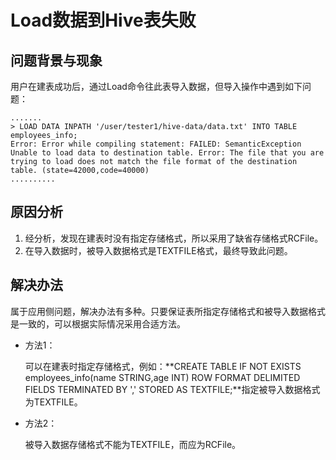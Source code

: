 # Load数据到Hive表失败<a name="ZH-CN_TOPIC_0210454018"></a>

## 问题背景与现象<a name="zh-cn_topic_0167274921_s20deae74a71143aeabad239c7a22f024"></a>

用户在建表成功后，通过Load命令往此表导入数据，但导入操作中遇到如下问题：

```
.......
> LOAD DATA INPATH '/user/tester1/hive-data/data.txt' INTO TABLE employees_info;
Error: Error while compiling statement: FAILED: SemanticException Unable to load data to destination table. Error: The file that you are trying to load does not match the file format of the destination table. (state=42000,code=40000)
..........
```

## 原因分析<a name="zh-cn_topic_0167274921_s7dfa4353c00142a991338a71eaf7d6ad"></a>

1.  经分析，发现在建表时没有指定存储格式，所以采用了缺省存储格式RCFile。
2.  在导入数据时，被导入数据格式是TEXTFILE格式，最终导致此问题。

## 解决办法<a name="zh-cn_topic_0167274921_section1213444410221"></a>

属于应用侧问题，解决办法有多种。只要保证表所指定存储格式和被导入数据格式是一致的，可以根据实际情况采用合适方法。

-   方法1：

    可以在建表时指定存储格式，例如：**CREATE TABLE IF NOT EXISTS employees\_info\(name STRING,age INT\) ROW FORMAT DELIMITED FIELDS TERMINATED BY ',' STORED AS TEXTFILE;**指定被导入数据格式为TEXTFILE。

-   方法2：

    被导入数据存储格式不能为TEXTFILE，而应为RCFile。


